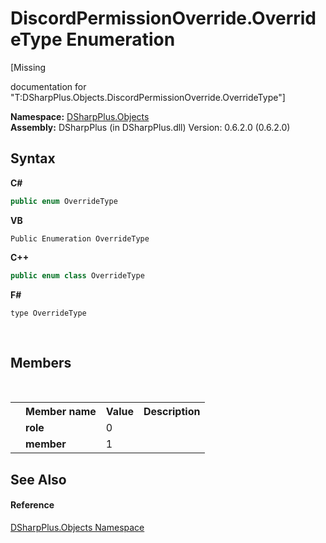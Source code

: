 # DiscordPermissionOverride.OverrideType Enumeration
 

\[Missing <summary> documentation for "T:DSharpPlus.Objects.DiscordPermissionOverride.OverrideType"\]

**Namespace:**&nbsp;<a href="b70db947-75ff-488f-5245-350c6ca1e522">DSharpPlus.Objects</a><br />**Assembly:**&nbsp;DSharpPlus (in DSharpPlus.dll) Version: 0.6.2.0 (0.6.2.0)

## Syntax

**C#**<br />
``` C#
public enum OverrideType
```

**VB**<br />
``` VB
Public Enumeration OverrideType
```

**C++**<br />
``` C++
public enum class OverrideType
```

**F#**<br />
``` F#
type OverrideType
```

<br />

## Members
&nbsp;<table><tr><th></th><th>Member name</th><th>Value</th><th>Description</th></tr><tr><td /><td target="F:DSharpPlus.Objects.DiscordPermissionOverride.OverrideType.role">**role**</td><td>0</td><td /></tr><tr><td /><td target="F:DSharpPlus.Objects.DiscordPermissionOverride.OverrideType.member">**member**</td><td>1</td><td /></tr></table>

## See Also


#### Reference
<a href="b70db947-75ff-488f-5245-350c6ca1e522">DSharpPlus.Objects Namespace</a><br />